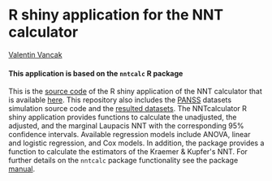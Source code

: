 # R shiny application for the NNT calculator
[Valentin Vancak](https://www.linkedin.com/in/valentin-vancak-0a56227a/?originalSubdomain=il)
#### This application is based on the `nntcalc` R package
This is the [source code](https://github.com/vancak/nntcalc/commit/58d0c17c1e90caab7662b21e72243cb480363c8d) of the R shiny application of the NNT calculator that is available [here](https://nntcalc.iem.technion.ac.il/). This repository also includes the [PANSS](https://en.wikipedia.org/wiki/Positive_and_Negative_Syndrome_Scale#:~:text=The%20Positive%20and%20Negative%20Syndrome,the%20study%20of%20antipsychotic%20therapy.) datasets simulation source code and the [resulted datasets](https://github.com/vancak/nntcalc_shinyapp/tree/main/data). The NNTcalculator R shiny application provides functions to calculate the unadjusted, the adjusted, and the marginal Laupacis NNT with the corresponding 95% confidence intervals. Available regression models include ANOVA, linear and logistic regression, and Cox models. In addition, the package provides a function to calculate the estimators of the Kraemer & Kupfer's NNT. For further details on the `nntcalc` package functionality see the package [manual](https://github.com/vancak/NNTcalculator/blob/main/manual.pdf).
